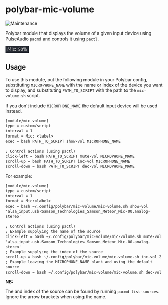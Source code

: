 # polybar-mic-volume

![Maintenance](https://img.shields.io/maintenance/no/2022)

Polybar module that displays the volume of a given input device using PulseAudio
`pacmd` and controls it using `pactl`.

![Screenshot](/.github/screenshot.png?raw=true)

## Usage

To use this module, put the following module in your Polybar config,
substituting `MICROPHONE_NAME` with the name or index of the device you want to
display, and substituting `PATH_TO_SCRIPT` with the path to the `mic-volume.sh`
script.

If you don't include `MICROPHONE_NAME` the default input device will be used
instead.

```
[module/mic-volume]
type = custom/script
interval = 1
format = Mic: <label>
exec = bash PATH_TO_SCRIPT show-vol MICROPHONE_NAME

; Control actions (using pactl)
click-left = bash PATH_TO_SCRIPT mute-vol MICROPHONE_NAME
scroll-up = bash PATH_TO_SCRIPT inc-vol MICROPHONE_NAME
scroll-down = bash PATH_TO_SCRIPT dec-vol MICROPHONE_NAME
```

For example:

```
[module/mic-volume]
type = custom/script
interval = 1
format = Mic:<label>
exec = bash ~/.config/polybar/mic-volume/mic-volume.sh show-vol 'alsa_input.usb-Samson_Technologies_Samson_Meteor_Mic-00.analog-stereo'

; Control actions (using pactl)
; Example supplying the name of the source
click-left = bash ~/.config/polybar/mic-volume/mic-volume.sh mute-vol 'alsa_input.usb-Samson_Technologies_Samson_Meteor_Mic-00.analog-stereo'
; Example supplying the index of the source
scroll-up = bash ~/.config/polybar/mic-volume/mic-volume.sh inc-vol 2
; Example leaving the MICROPHONE_NAME blank and using the default source
scroll-down = bash ~/.config/polybar/mic-volume/mic-volume.sh dec-vol
```

**NB:**

The and index of the source can be found by running `pacmd list-sources`. Ignore
the arrow brackets when using the name.
